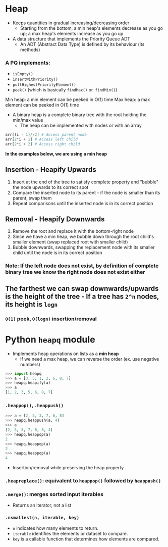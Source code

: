 # Heap

- Keeps quantities in gradual increasing/decreasing order
    - Starting from the bottom, a min heap's elements decrease as you go up; a max heap's elements increase as you go up
- A data structure that implements the Priority Queue ADT
    - An ADT (Abstract Data Type) is defined by its behaviour (its methods)

### A PQ implements:
    
- `isEmpty()`
- `insertWithPriority()`
- `pullHighestPriorityElement()`
- `peek()` (which is basically `findMax()` or` findMin()`)

Min heap: a min element can be peeked in O(1) time
Max heap: a max element can be peeked in O(1) time

- A binary heap is a complete binary tree with the root holding the min/max value
    - The heap can be implemented with nodes or with an array

```python
arr[(i - 1)//2] # Access parent node
arr[2*i + 1] # Access left child
arr[2*i + 2] # Access right child
```

**In the examples below, we are using a min heap**

## Insertion - Heapify Upwards

1. Insert at the end of the tree to satisfy complete property and "bubble" the node upwards to its correct spot
2. Compare the inserted node to its parent - if the node is smaller than its parent, swap them
3. Repeat comparisons until the inserted node is in its correct position

## Removal - Heapify Downwards

1. Remove the root and replace it with the bottom-right node
2. Since we have a min heap, we bubble down through the root child's smaller element (swap replaced root with smaller child)
3. Bubble downwards, swapping the replacement node with its smaller child until the node is in its correct position

### Note: If the left node does not exist, by definition of complete binary tree we know the right node does not exist either

## The farthest we can swap downwards/upwards is the height of the tree - If a tree has `2^n` nodes, its height is `logn`

### `O(1)` peek, `O(logn)` insertion/removal

# Python `heapq` module

- Implements heap operations on lists as a **min heap**
    - If we need a max heap, we can reverse the order (ex. use negative numbers)

```python
>>> import heapq
>>> a = [3, 5, 1, 2, 6, 8, 7]
>>> heapq.heapify(a)
>>> a
[1, 2, 3, 5, 6, 8, 7]

```

### `.heappop()`, `.heappush()`

```python
>>> a = [2, 5, 3, 7, 6, 8]
>>> heapq.heappush(a, 4)
>>> a
[2, 5, 3, 7, 6, 8, 4]
>>> heapq.heappop(a)
2
>>> heapq.heappop(a)
3
>>> heapq.heappop(a)
4
```

- Insertion/removal while preserving the heap property

### `.heapreplace()`: equivalent to `heappop()` followed by `heappush()`

### `.merge()`: merges sorted input iterables 

- Returns an iterator, not a list

### `.nsmallest(n, iterable, key)`

- `n` indicates how many elements to return.
- `iterable` identifies the elements or dataset to compare.
- `key` is a callable function that determines how elements are compared.

  
